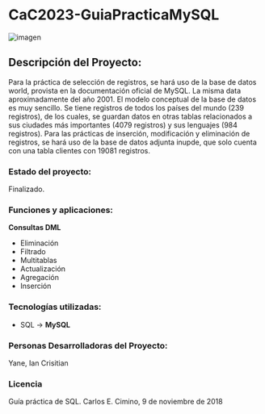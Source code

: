 # CaC2023-GuiaPracticaMySQL
![imagen](https://raw.githubusercontent.com/ianCristianAriel/guia_practica_MySQL/main/2.png)
## Descripción del Proyecto:
Para la práctica de selección de registros, se hará uso de la base de datos world, provista en la documentación oficial de MySQL. La misma data aproximadamente del año 2001.
El modelo conceptual de la base de datos es muy sencillo. Se tiene registros de todos los países del mundo (239 registros), de los cuales, se guardan datos en otras tablas relacionados a sus ciudades más importantes (4079 registros) y sus lenguajes (984 registros).
Para las prácticas de inserción, modificación y eliminación de registros, se hará uso de la base de datos adjunta inupde, que solo cuenta con una tabla clientes con 19081 registros.
### Estado del proyecto:
Finalizado.
### Funciones y aplicaciones:
**Consultas DML**

 - Eliminación
 - Filtrado
 - Multitablas
 - Actualización
 - Agregación
 - Inserción

### Tecnologías utilizadas:
- SQL -> **MySQL**

### Personas Desarrolladoras del Proyecto:
Yane, Ian Crisitian

### Licencia
Guía práctica de SQL. Carlos E. Cimino, 9 de noviembre de 2018
